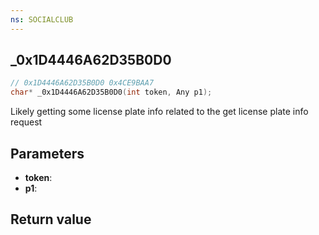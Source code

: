 ```yaml
---
ns: SOCIALCLUB
---
```

## _0x1D4446A62D35B0D0

```c
// 0x1D4446A62D35B0D0 0x4CE9BAA7
char* _0x1D4446A62D35B0D0(int token, Any p1);
```

Likely getting some license plate info related to the get license plate info request

## Parameters
* **token**: 
* **p1**: 

## Return value

